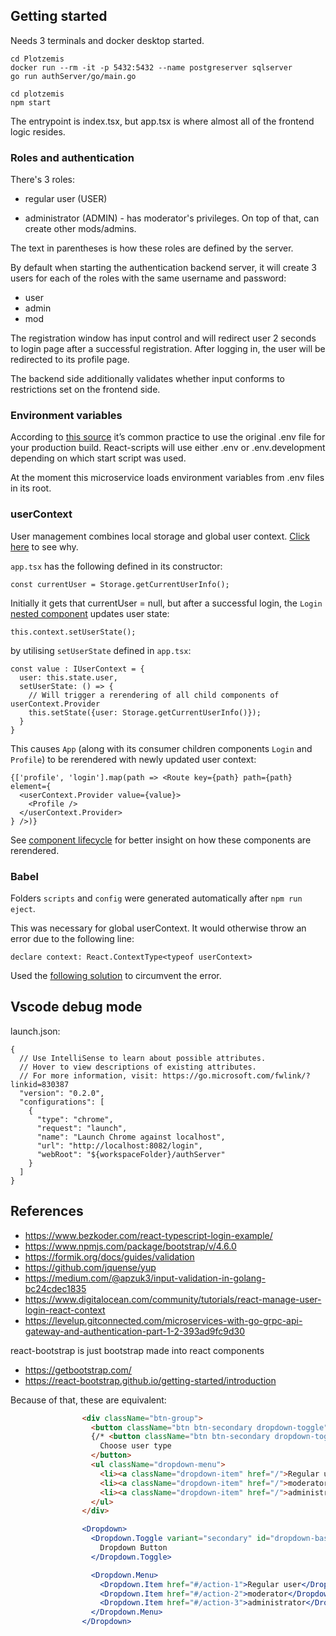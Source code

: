 ## Getting started

Needs 3 terminals and docker desktop started.
```
cd Plotzemis
docker run --rm -it -p 5432:5432 --name postgreserver sqlserver
go run authServer/go/main.go

cd plotzemis
npm start
```

The entrypoint is index.tsx, but app.tsx is where almost all of the frontend logic resides.

### Roles and authentication

There's 3 roles:
- regular user (USER)
<!-- - moderator (MOD) - will later have the ability to delete comments -->
- administrator (ADMIN) - has moderator's privileges. On top of that, can create other mods/admins.

The text in parentheses is how these roles are defined by the server.

By default when starting the authentication backend server, it will create 3 users for each of the roles with the same username and password:
- user
- admin
- mod

The registration window has input control and will redirect user 2 seconds to login page after a successful registration. After logging in, the user will be redirected to its profile page.

The backend side additionally validates whether input conforms to restrictions set on the frontend side.

### Environment variables

According to [this source](https://trekinbami.medium.com/using-environment-variables-in-react-6b0a99d83cf5) it’s common practice to use the original .env file for your production build.
React-scripts will use either .env or .env.development depending on which start script was used.

At the moment this microservice loads environment variables from .env files in its root.

### userContext

User management combines local storage and global user context. [Click here](https://stackoverflow.com/questions/62105880/react-context-api-vs-local-storage) to see why.

`app.tsx` has the following defined in its constructor:
```tsx
const currentUser = Storage.getCurrentUserInfo();
```
Initially it gets that currentUser = null, but after a successful login, the `Login` [nested component](https://reactjs.org/docs/context.html#updating-context-from-a-nested-component) updates user state:
```tsx
this.context.setUserState();
```

by utilising `setUserState` defined in `app.tsx`:
```tsx
const value : IUserContext = {
  user: this.state.user,
  setUserState: () => {
    // Will trigger a rerendering of all child components of userContext.Provider
    this.setState({user: Storage.getCurrentUserInfo()});
  }
}
```

This causes `App` (along with its consumer children components `Login` and `Profile`) to be rerendered with newly updated user context:
```tsx
{['profile', 'login'].map(path => <Route key={path} path={path} element={
  <userContext.Provider value={value}>
    <Profile />
  </userContext.Provider>
} />)}
```

See [component lifecycle](https://reactjs.org/docs/react-component.html#the-component-lifecycle) for better insight on how these components are rerendered.

### Babel

Folders `scripts` and `config` were generated automatically after `npm run eject`.

This was necessary for global userContext. It would otherwise throw an error due to the following line:
```tsx
declare context: React.ContextType<typeof userContext>
```
Used the [following solution](https://lightrun.com/answers/facebook-create-react-app-typescript-declare-field-causes-transpile-to-fail) to circumvent the error.

## Vscode debug mode

launch.json:
```
{
  // Use IntelliSense to learn about possible attributes.
  // Hover to view descriptions of existing attributes.
  // For more information, visit: https://go.microsoft.com/fwlink/?linkid=830387
  "version": "0.2.0",
  "configurations": [
    {
      "type": "chrome",
      "request": "launch",
      "name": "Launch Chrome against localhost",
      "url": "http://localhost:8082/login",
      "webRoot": "${workspaceFolder}/authServer"
    }
  ]
}
```

## References

- https://www.bezkoder.com/react-typescript-login-example/
- https://www.npmjs.com/package/bootstrap/v/4.6.0
- https://formik.org/docs/guides/validation
- https://github.com/jquense/yup
- https://medium.com/@apzuk3/input-validation-in-golang-bc24cdec1835
- https://www.digitalocean.com/community/tutorials/react-manage-user-login-react-context
- https://levelup.gitconnected.com/microservices-with-go-grpc-api-gateway-and-authentication-part-1-2-393ad9fc9d30

react-bootstrap is just bootstrap made into react components
- https://getbootstrap.com/
- https://react-bootstrap.github.io/getting-started/introduction

Because of that, these are equivalent:
```html
                <div className="btn-group">
                  <button className="btn btn-secondary dropdown-toggle" type="button" data-bs-toggle="dropdown" aria-expanded="false">
                  {/* <button className="btn btn-secondary dropdown-toggle" type="button" data-bs-toggle="dropdown" aria-expanded="false" hidden={notAdmin}> */}
                    Choose user type
                  </button>
                  <ul className="dropdown-menu">
                    <li><a className="dropdown-item" href="/">Regular user</a></li>
                    <li><a className="dropdown-item" href="/">moderator</a></li>
                    <li><a className="dropdown-item" href="/">administrator</a></li>
                  </ul>
                </div>
```

```jsx
                <Dropdown>
                  <Dropdown.Toggle variant="secondary" id="dropdown-basic">
                    Dropdown Button
                  </Dropdown.Toggle>

                  <Dropdown.Menu>
                    <Dropdown.Item href="#/action-1">Regular user</Dropdown.Item>
                    <Dropdown.Item href="#/action-2">moderator</Dropdown.Item>
                    <Dropdown.Item href="#/action-3">administrator</Dropdown.Item>
                  </Dropdown.Menu>
                </Dropdown>
```